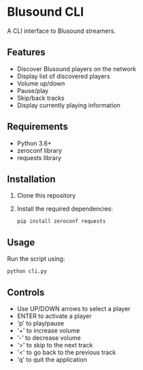 # Blusound CLI

A CLI interface to Blusound streamers.

## Features

* Discover Blusound players on the network
* Display list of discovered players
* Volume up/down
* Pause/play
* Skip/back tracks
* Display currently playing information

## Requirements

* Python 3.6+
* zeroconf library
* requests library

## Installation

1. Clone this repository
2. Install the required dependencies:

   ```
   pip install zeroconf requests
   ```

## Usage

Run the script using:

```
python cli.py
```

## Controls

* Use UP/DOWN arrows to select a player
* ENTER to activate a player
* 'p' to play/pause
* '+' to increase volume
* '-' to decrease volume
* '>' to skip to the next track
* '<' to go back to the previous track
* 'q' to quit the application
